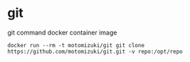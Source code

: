 # git
git command docker container image

```
docker run --rm -t motomizuki/git git clone https://github.com/motomizuki/git.git -v repo:/opt/repo
```
